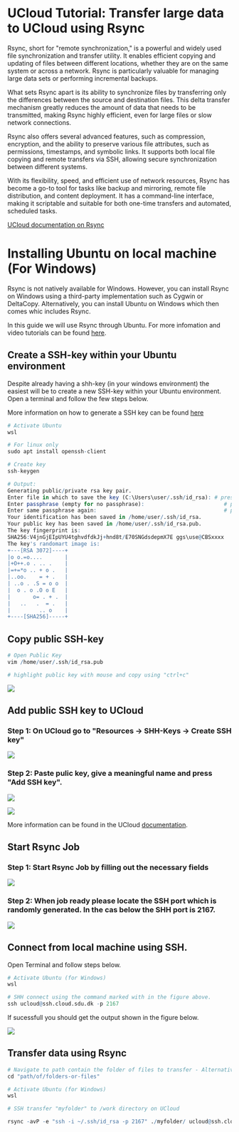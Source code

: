 # UCloud Tutorial: Transfer large data to UCloud using Rsync

Rsync, short for "remote synchronization," is a powerful and widely used file synchronization and transfer utility. It enables efficient copying and updating of files between different locations, whether they are on the same system or across a network. Rsync is particularly valuable for managing large data sets or performing incremental backups.

What sets Rsync apart is its ability to synchronize files by transferring only the differences between the source and destination files. This delta transfer mechanism greatly reduces the amount of data that needs to be transmitted, making Rsync highly efficient, even for large files or slow network connections.

Rsync also offers several advanced features, such as compression, encryption, and the ability to preserve various file attributes, such as permissions, timestamps, and symbolic links. It supports both local file copying and remote transfers via SSH, allowing secure synchronization between different systems.

With its flexibility, speed, and efficient use of network resources, Rsync has become a go-to tool for tasks like backup and mirroring, remote file distribution, and content deployment. It has a command-line interface, making it scriptable and suitable for both one-time transfers and automated, scheduled tasks.




[UCloud documentation on Rsync](https://docs.cloud.sdu.dk/Apps/rsync.html)

# Installing Ubuntu on local machine (For Windows)

Rsync is not natively available for Windows. However, you can install Rsync on Windows using a third-party implementation such as Cygwin or DeltaCopy. Alternatively, you can install Ubuntu on Windows which then comes whic includes Rsync.

In this guide we will use Rsync through Ubuntu. For more infomation and video tutorials can be found [here](https://www.google.com/search?client=firefox-b-d&q=install+rsync+on+windows#fpstate=ive&vld=cid:da30000b,vid:qJN9mb8fjDM).


## Create a SSH-key within your Ubuntu environment

Despite already having a shh-key (in your windows environment) the easiest will be to create a new SSH-key within your Ubuntu environment. Open a terminal and follow the few steps below.

More information on how to generate a SSH key can be found [here](/Tutorials/VMs/shh/)



```R
# Activate Ubuntu 
wsl

# For linux only 
sudo apt install openssh-client

# Create key
ssh-keygen

# Output: 
Generating public/private rsa key pair.
Enter file in which to save the key (C:\Users\user/.ssh/id_rsa): # press enter
Enter passphrase (empty for no passphrase):                         # press enter
Enter same passphrase again:                                        # press enter
Your identification has been saved in /home/user/.ssh/id_rsa.
Your public key has been saved in /home/user/.ssh/id_rsa.pub.
The key fingerprint is:
SHA256:V4jnGjEIpUYU4tghvdfdkJj+hnd8t/E70SNGdsdepmX7E ggs\use@CBSxxxx
The key's randomart image is:
+---[RSA 3072]----+
|o o.=o....       |
|+O++.o . .. .    |
|=+=*o .. + o .   |
|..oo.    = + .   |
| ..o . .S = o o  |
|  o . o .O o E   |
|       o= . + .  |
|   ..   .  = .   |
|         .. o    |
+----[SHA256]-----+


```

## Copy public SSH-key


```R
# Open Public Key
vim /home/user/.ssh/id_rsa.pub

# highlight public key with mouse and copy using "ctrl+c"
```

![](Image1.PNG)

## Add public SSH key to UCloud

### Step 1: On UCloud go to "Resources -> SHH-Keys -> Create SSH key" 

![](Image2.PNG)

### Step 2: Paste pulic key, give a meaningful name and press "Add SSH key". 

![](Image3.PNG)


![](Image4.PNG)


More information can be found in the UCloud [documentation](https://docs.cloud.sdu.dk/Apps/general_settings.html#configure-ssh-access).


## Start Rsync Job

### Step 1: Start Rsync Job by filling out the necessary fields

![](Image5.PNG)

### Step 2: When job ready please locate the SSH port which is randomly generated. In the cas below the SHH port is 2167.

![](Image6.PNG)

## Connect from local machine using SSH.

Open Terminal and follow steps below.


```R
# Activate Ubuntu (for Windows)
wsl

# SHH connect using the command marked with in the figure above.
ssh ucloud@ssh.cloud.sdu.dk -p 2167

```

If sucessfull you should get the output shown in the figure below.

![](Image7.PNG)

## Transfer data using Rsync


```R
# Navigate to path contain the folder of files to transfer - Alternatively you can open terminal directly in the right directory to skip step below.
cd "path/of/folders-or-files" 

# Activate Ubuntu (for Windows)
wsl

# SSH transfer "myfolder" to /work directory on UCloud 

rsync -avP -e "ssh -i ~/.ssh/id_rsa -p 2167" ./myfolder/ ucloud@ssh.cloud.sdu.dk:/work/myfolder 
```
